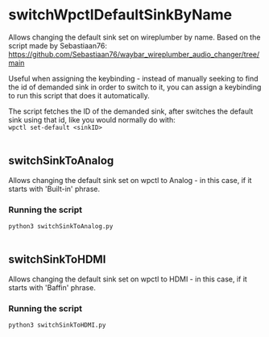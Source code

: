 # switchWpctlDefaultSinkByName 
Allows changing the default sink set on wireplumber by name. Based on the script made by Sebastiaan76: https://github.com/Sebastiaan76/waybar_wireplumber_audio_changer/tree/main

Useful when assigning the keybinding - instead of manually seeking to find the id of demanded sink in order to switch to it, you can assign a keybinding to run this script that does it automatically.

The script fetches the ID of the demanded sink, after switches the default sink using that id, like you would normally do with:<br>
<code>wpctl set-default &lt;sinkID&gt;</code>
<br><br>
<h2>switchSinkToAnalog</h2>
Allows changing the default sink set on wpctl to Analog - in this case, if it starts with 'Built-in' phrase. 

<h3>Running the script</h3>
<code>python3 switchSinkToAnalog.py</code>
<br><br>
<h2>switchSinkToHDMI</h2>
Allows changing the default sink set on wpctl to HDMI - in this case, if it starts with 'Baffin' phrase. 

<h3>Running the script</h3>
<code>python3 switchSinkToHDMI.py</code>
